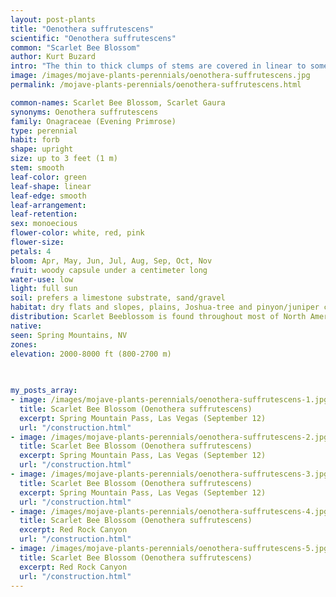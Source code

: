 ```yaml
---
layout: post-plants
title: "Oenothera suffrutescens"
scientific: "Oenothera suffrutescens"
common: "Scarlet Bee Blossom"
author: Kurt Buzard
intro: "The thin to thick clumps of stems are covered in linear to somewhat oval-shaped leaves one to seven centimeters long. Atop the stems are spike inflorescences of several flowers each. The flower has four long, stiff sepals which open and fall away from the flower to lie reflexed toward the stem. There are four spoon-shaped petals which are white to yellowish and may turn pink with age. Each flower has eight long stamens with large red, pink, or yellowish anthers arranged around a long stigma. The flowers are strongly scented."
image: /images/mojave-plants-perennials/oenothera-suffrutescens.jpg
permalink: /mojave-plants-perennials/oenothera-suffrutescens.html

common-names: Scarlet Bee Blossom, Scarlet Gaura
synonyms: Oenothera suffrutescens
family: Onagraceae (Evening Primrose)
type: perennial
habit: forb
shape: upright
size: up to 3 feet (1 m)
stem: smooth
leaf-color: green
leaf-shape: linear
leaf-edge: smooth
leaf-arrangement: 
leaf-retention: 
sex: monoecious
flower-color: white, red, pink
flower-size: 
petals: 4
bloom: Apr, May, Jun, Jul, Aug, Sep, Oct, Nov
fruit: woody capsule under a centimeter long
water-use: low
light: full sun
soil: prefers a limestone substrate, sand/gravel
habitat: dry flats and slopes, plains, Joshua-tree and pinyon/juniper communities
distribution: Scarlet Beeblossom is found throughout most of North America and it is also native to northern and central Mexico and perhaps beyond
native: 
seen: Spring Mountains, NV
zones: 
elevation: 2000-8000 ft (800-2700 m)
 
   

my_posts_array:
- image: /images/mojave-plants-perennials/oenothera-suffrutescens-1.jpg
  title: Scarlet Bee Blossom (Oenothera suffrutescens)
  excerpt: Spring Mountain Pass, Las Vegas (September 12)
  url: "/construction.html"
- image: /images/mojave-plants-perennials/oenothera-suffrutescens-2.jpg
  title: Scarlet Bee Blossom (Oenothera suffrutescens)
  excerpt: Spring Mountain Pass, Las Vegas (September 12)
  url: "/construction.html"
- image: /images/mojave-plants-perennials/oenothera-suffrutescens-3.jpg
  title: Scarlet Bee Blossom (Oenothera suffrutescens)
  excerpt: Spring Mountain Pass, Las Vegas (September 12)
  url: "/construction.html"
- image: /images/mojave-plants-perennials/oenothera-suffrutescens-4.jpg
  title: Scarlet Bee Blossom (Oenothera suffrutescens)
  excerpt: Red Rock Canyon
  url: "/construction.html"
- image: /images/mojave-plants-perennials/oenothera-suffrutescens-5.jpg
  title: Scarlet Bee Blossom (Oenothera suffrutescens)
  excerpt: Red Rock Canyon
  url: "/construction.html"
---
```

  
  
 <p></p>
  